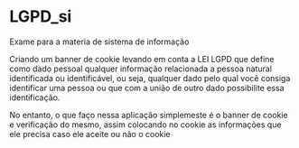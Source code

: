 # LGPD_si

Exame para a materia de sistema de informação

Criando um banner de cookie levando em conta a LEI LGPD que define como dado pessoal qualquer informação relacionada a pessoa natural identificada ou identificável, ou seja, qualquer dado pelo qual você consiga identificar uma pessoa ou que com a união de outro dado possibilite essa identificação.

No entanto, o que faço nessa aplicação simplemeste é o banner de cookie e verificação do mesmo, assim colocando no cookie as informações que ele precisa caso ele aceite ou não o cookie